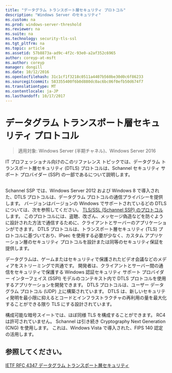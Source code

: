 ```yaml
---
title: "データグラム トランスポート層セキュリティ プロトコル"
description: "Windows Server のセキュリティ"
ms.custom: na
ms.prod: windows-server-threshold
ms.reviewer: na
ms.suite: na
ms.technology: security-tls-ssl
ms.tgt_pltfrm: na
ms.topic: article
ms.assetid: 57b8873a-ad9c-4f2c-93e0-a2af352c6965
author: coreyp-at-msft
ms.author: coreyp
manager: dongill
ms.date: 10/12/2016
ms.openlocfilehash: 31c1cf1f3218c0511a4407b560be30d0c6f86233
ms.sourcegitcommit: 583355400f6b0d880dc0ac6bc06f0efb50d674f7
ms.translationtype: MT
ms.contentlocale: ja-JP
ms.lasthandoff: 10/17/2017
---
```

# データグラム トランスポート層セキュリティ プロトコル

>適用対象: Windows Server (半期チャネル)、Windows Server 2016

IT プロフェッショナル向けのこのリファレンス トピックでは、データグラム トランスポート層セキュリティ (DTLS) プロトコルは、Schannel セキュリティ サポート プロバイダー (SSP) の一部であるについて説明します。

## <a name="BKMK_DTLS"></a>
Schannel SSP では、Windows Server 2012 および Windows 8 で導入された、DTLS プロトコルは、データグラム プロトコルの通信プライバシーを提供します。 バージョンはバージョンの Windows でサポートされているどの DTLS については、次を参照してください。 [TLS/SSL (Schannel SSP) のプロトコル](https://msdn.microsoft.com/en-us/library/windows/desktop/mt808159(v=vs.85).aspx)します。 このプロトコルには、盗聴、改ざん、メッセージ偽造などを防ぐように設計された方法で通信するために、クライアントとサーバーのアプリケーションができます。 DTLS プロトコルは、トランスポート層セキュリティ (TLS) プロトコルに基づいており、IPsec を使用する必要が少なく、カスタム アプリケーション層のセキュリティ プロトコルを設計または同等のセキュリティ保証を提供します。

データグラムは、ゲームまたはセキュリティで保護されたビデオ会議などのメディアをストリーミングで共通です。 開発者は、クライアントとサーバー間の通信をセキュリティで保護する Windows 認証セキュリティ サポート プロバイダー インターフェイス (SSPI) モデルのコンテキスト内で DTLS プロトコルを使用するアプリケーションを開発できます。 DTLS プロトコルは、ユーザー データグラム プロトコル (UDP) 上に構築されています。 DTLS は、新しいセキュリティ発明を最小限に抑えるとコードとインフラストラクチャの再利用の量を最大化することができる限り TLS にする設計されています。

構成可能な暗号スイートでは、ほぼ同様 TLS を構成することができます。 RC4 は許可されていません。 Schannel は引き続き Cryptography Next Generation (CNG) を使用します。 これは、Windows Vista で導入された、FIPS 140 認定の活用します。

## 参照してください。

[IETF RFC 4347 データグラム トランスポート層セキュリティ](http://tools.ietf.org/html/rfc4347)


